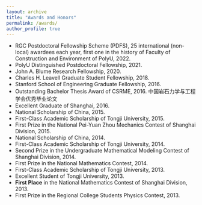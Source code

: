 ```yaml
---
layout: archive
title: "Awards and Honors"
permalink: /awards/
author_profile: true
---
```


- RGC Postdoctoral Fellowship Scheme (PDFS), 25 international (non-local) awardees each year, first one in the history of Faculty of Construction and Environment of PolyU, 2022.
- PolyU Distinguished Postdoctoral Fellowship, 2021.
- John A. Blume Research Fellowship, 2020.
- Charles H. Leavell Graduate Student Fellowship, 2018.
- Stanford School of Engineering Graduate Fellowship, 2016.
- Outstanding Bachelor Thesis Award of CSRME, 2016. 中国岩石力学与工程学会优秀毕业论文
- Excellent Graduate of Shanghai, 2016.
- National Scholarship of China, 2015.
- First-Class Academic Scholarship of Tongji University, 2015.
- First Prize in the National Pei-Yuan Zhou Mechanics Contest of Shanghai Division, 2015.
- National Scholarship of China, 2014.
- First-Class Academic Scholarship of Tongji University, 2014.
- Second Prize in the Undergraduate Mathematical Modeling Contest of Shanghai Division, 2014.
- First Prize in the National Mathematics Contest, 2014.
- First-Class Academic Scholarship of Tongji University, 2013.
- Excellent Student of Tongji University, 2013.
- **First Place** in the National Mathematics Contest of Shanghai Division, 2013.
- First Prize in the Regional College Students Physics Contest, 2013.


